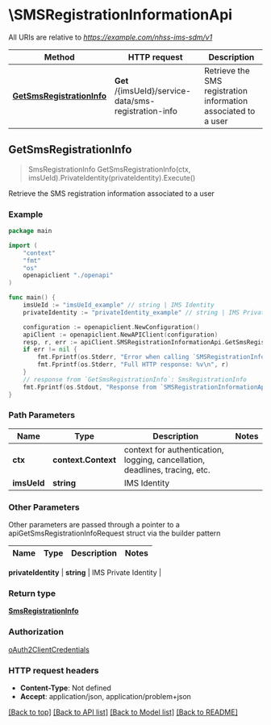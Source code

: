 # \SMSRegistrationInformationApi

All URIs are relative to *https://example.com/nhss-ims-sdm/v1*

Method | HTTP request | Description
------------- | ------------- | -------------
[**GetSmsRegistrationInfo**](SMSRegistrationInformationApi.md#GetSmsRegistrationInfo) | **Get** /{imsUeId}/service-data/sms-registration-info | Retrieve the SMS registration information associated to a user



## GetSmsRegistrationInfo

> SmsRegistrationInfo GetSmsRegistrationInfo(ctx, imsUeId).PrivateIdentity(privateIdentity).Execute()

Retrieve the SMS registration information associated to a user

### Example

```go
package main

import (
    "context"
    "fmt"
    "os"
    openapiclient "./openapi"
)

func main() {
    imsUeId := "imsUeId_example" // string | IMS Identity
    privateIdentity := "privateIdentity_example" // string | IMS Private Identity (optional)

    configuration := openapiclient.NewConfiguration()
    apiClient := openapiclient.NewAPIClient(configuration)
    resp, r, err := apiClient.SMSRegistrationInformationApi.GetSmsRegistrationInfo(context.Background(), imsUeId).PrivateIdentity(privateIdentity).Execute()
    if err != nil {
        fmt.Fprintf(os.Stderr, "Error when calling `SMSRegistrationInformationApi.GetSmsRegistrationInfo``: %v\n", err)
        fmt.Fprintf(os.Stderr, "Full HTTP response: %v\n", r)
    }
    // response from `GetSmsRegistrationInfo`: SmsRegistrationInfo
    fmt.Fprintf(os.Stdout, "Response from `SMSRegistrationInformationApi.GetSmsRegistrationInfo`: %v\n", resp)
}
```

### Path Parameters


Name | Type | Description  | Notes
------------- | ------------- | ------------- | -------------
**ctx** | **context.Context** | context for authentication, logging, cancellation, deadlines, tracing, etc.
**imsUeId** | **string** | IMS Identity | 

### Other Parameters

Other parameters are passed through a pointer to a apiGetSmsRegistrationInfoRequest struct via the builder pattern


Name | Type | Description  | Notes
------------- | ------------- | ------------- | -------------

 **privateIdentity** | **string** | IMS Private Identity | 

### Return type

[**SmsRegistrationInfo**](SmsRegistrationInfo.md)

### Authorization

[oAuth2ClientCredentials](../README.md#oAuth2ClientCredentials)

### HTTP request headers

- **Content-Type**: Not defined
- **Accept**: application/json, application/problem+json

[[Back to top]](#) [[Back to API list]](../README.md#documentation-for-api-endpoints)
[[Back to Model list]](../README.md#documentation-for-models)
[[Back to README]](../README.md)

